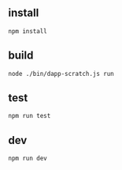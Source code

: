 ## install
```
npm install
```

## build
```
node ./bin/dapp-scratch.js run
```

## test
```
npm run test
```

## dev
```
npm run dev
```